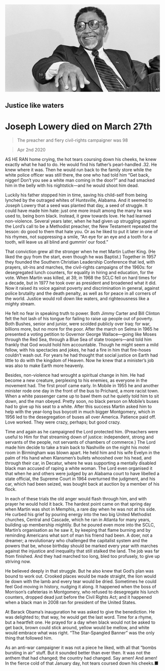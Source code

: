 ![](./images/20200404_OBP001_0.jpg)

## Justice like waters

# Joseph Lowery died on March 27th

> The preacher and fiery civil-rights campaigner was 98

> Apr 2nd 2020

AS HE RAN home crying, the hot tears coursing down his cheeks, he knew exactly what he had to do. He would find his father’s pearl-handled .32. He knew where it was. Then he would run back to the family store while the white police officer was still there, the one who had told him “Get back, nigger! Don’t you see a white man coming in the door?” and had smacked him in the belly with his nightstick—and he would shoot him dead.

Luckily his father stopped him in time, saving his child-self from being lynched by the outraged whites of Huntsville, Alabama. And it seemed to Joseph Lowery that a seed was planted that day, a seed of struggle. It could have made him hate: just one more insult among the many he was used to, being born black. Instead, it grew towards love. He had learned non-violence. Several years later, when he had given up struggling against the Lord’s call to be a Methodist preacher, the New Testament repeated the lesson: do good to them that hate you. Or as he liked to put it later in one of his rhymes, not suppressing a smile, “An eye for an eye and a tooth for a tooth, will leave us all blind and gummin’ our food.”

That conviction grew all the stronger when he met Martin Luther King. (He liked the guy from the start, even though he was Baptist.) Together in 1957 they founded the Southern Christian Leadership Conference that led, with prayers, sit-ins and marches, the civil-rights campaigns of the 1960s: for desegregated lunch counters, for equality in hiring and education, for the vote. When Martin was killed, at 39, in 1968 the SCLC fell on hard times for a decade, but in 1977 he took over as president and broadened what it did. Now it raised its voice against poverty and discrimination in general, against police brutality and the death penalty, as well as for peace in all corners of the world. Justice would roll down like waters, and righteousness like a mighty stream.

He felt no fear in speaking truth to power. Both Jimmy Carter and Bill Clinton felt the hot lash of his tongue for failing to raise up people out of poverty. Both Bushes, senior and junior, were scolded publicly over Iraq: for war, billions more, but no more for the poor. After the march on Selma in 1965 he presented a voting petition to Governor George Wallace—going like Moses through the Red Sea, through a Blue Sea of state troopers—and told him frankly that God would hold him accountable. Though he might seem a mild fellow, with his spectacles and jokes, he had a fire in him that fire-hoses couldn’t wash out. For years he had thought that social justice on Earth had little to do with the kingdom of Heaven. Now he knew that a minister’s job was also to make Earth more heavenly.

Besides, non-violence had wrought a spiritual change in him. He had become a new creature, perplexing to his enemies, as everyone in the movement had. The first proof came early. In Mobile in 1955 he and another minister rode one day in the front of the bus to Prichard, a more racist town. When a white passenger came up to bawl them out he quietly told him to sit down, and the man obeyed. Pretty soon, no black person on Mobile’s buses had to give up his seat to a white. After this success Martin asked him to help with the year-long bus boycott in much bigger Montgomery, which in 1956 led to the desegregation of buses all over America. Patience paid off. Love worked. They were crazy, perhaps; but good crazy.

Time and again as he campaigned the Lord protected him. (Preachers were useful to Him for that streaming down of justice: independent, strong and servants of the people, not servants of chambers of commerce.) The Lord made him decide to take a train back to Nashville on the night his motel room in Birmingham was blown apart. He held him and his wife Evelyn in the palm of His hand when Klansmen’s bullets whooshed over his head, and through their car, in Decatur, where he was supporting a mentally disabled black man accused of raping a white woman. The Lord even organised it that when he and others were judged by an Alabama court to have libelled a state official, the Supreme Court in 1964 overturned the judgment, and his car, which had been seized, was bought back at auction by a member of his flock.

In each of these trials the old anger would flash through him, and with prayer he would hold it back. The hardest point came on that spring day when Martin was shot in Memphis, a rare day when he was not at his side. He curbed his grief by pouring energy into the two big United Methodist churches, Central and Cascade, which he ran in Atlanta for many years, building up membership mightily. But he poured even more into the SCLC, Martin’s organisation as he saw it, by keeping that flame burning and by reminding Americans what sort of man his friend had been. A doer, not a dreamer; a revolutionary who challenged the capitalist system and the powers that be, whose birthday should be marked every year with marches against the injustice and inequality that still stalked the land. The job was far from finished. And they had marched too long, bled too profusely, to give up striving now.

He believed deeply in that struggle. But he also knew that God’s plan was bound to work out. Crooked places would be made straight, the lion would lie down with the lamb and every tear would be dried. Sometimes he could feel God moving in history, nudging it along. It happened when the boss of Morrison’s cafeterias in Montgomery, who refused to desegregate his lunch counters, dropped dead just before the Civil Rights Act; and it happened when a black man in 2008 ran for president of the United States.

At Barack Obama’s inauguration he was asked to give the benediction. He was delighted to; that way, he would get the last word. Time for a rhyme, but a heartfelt one. He prayed for a day when black would not be asked to get back, brown could stick around, yellow would be mellow, and white would embrace what was right. “The Star-Spangled Banner” was the only thing that followed him.

As an anti-war campaigner it was not a piece he liked, with all that “bombs bursting in air” stuff. But it sounded better than ever then. It was not the anthem that had changed; the country had changed. Say amen! And amen! In the fierce cold of that January day, hot tears coursed down his cheeks.■